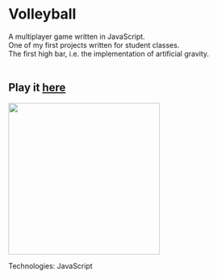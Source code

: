# Volleyball
A multiplayer game written in JavaScript. <br />
One of my first projects written for student classes. <br />
The first high bar, i.e. the implementation of artificial gravity. <br /> <br />

## Play it [here](https://mikolajczu.github.io/VolleyballJS/)

<img src="https://user-images.githubusercontent.com/74252181/203627220-8e9032a4-0dc6-4299-a24e-accdeb8f8cbc.png" height="300px" />

Technologies: JavaScript
